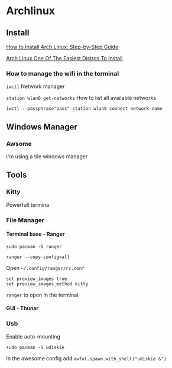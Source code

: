 # Archlinux

## Install
[How to Install Arch Linux: Step-by-Step Guide](https://www.youtube.com/watch?v=FxeriGuJKTM&t)

[Arch Linux One Of The Easiest Distros To Install](https://www.youtube.com/watch?v=y9nKjTfDHLA&t)

### How to manage the wifi in the terminal

`iwctl` Network manager

`station wlan0 get-networks` How to list all available networks

`iwctl --passphrase"pass" station wlan0 connect network-name`

## Windows Manager

### Awsome
I'm using a tile windows manager

## Tools

### Kitty 
Powerfull termina

### File Manager
#### Terminal base - Ranger
`sudo pacman -S ranger`

`ranger --copy-config=all`

Open `~/.config/ranger/rc.conf`

```
set preview_images true
set preview_images_method kitty
```

`ranger` to open in the terminal

#### GUI - Thunar

### Usb
Enable auto-mounting

`sudo pacman -S udiskie`

In the awesome config add `awful.spawn.with_shell("udiskie &")`
